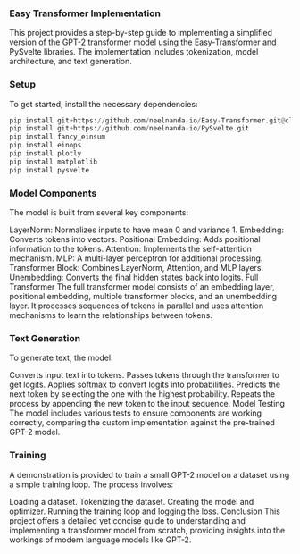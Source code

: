 ### Easy Transformer Implementation

This project provides a step-by-step guide to implementing a simplified version of the GPT-2 transformer model using the Easy-Transformer and PySvelte libraries. The implementation includes tokenization, model architecture, and text generation.

### Setup
To get started, install the necessary dependencies:

```python
pip install git+https://github.com/neelnanda-io/Easy-Transformer.git@clean-transformer-demo
pip install git+https://github.com/neelnanda-io/PySvelte.git
pip install fancy_einsum
pip install einops
pip install plotly
pip install matplotlib
pip install pysvelte
```

### Model Components
The model is built from several key components:

LayerNorm: Normalizes inputs to have mean 0 and variance 1.
Embedding: Converts tokens into vectors.
Positional Embedding: Adds positional information to the tokens.
Attention: Implements the self-attention mechanism.
MLP: A multi-layer perceptron for additional processing.
Transformer Block: Combines LayerNorm, Attention, and MLP layers.
Unembedding: Converts the final hidden states back into logits.
Full Transformer
The full transformer model consists of an embedding layer, positional embedding, multiple transformer blocks, and an unembedding layer. It processes sequences of tokens in parallel and uses attention mechanisms to learn the relationships between tokens.

### Text Generation
To generate text, the model:

Converts input text into tokens.
Passes tokens through the transformer to get logits.
Applies softmax to convert logits into probabilities.
Predicts the next token by selecting the one with the highest probability.
Repeats the process by appending the new token to the input sequence.
Model Testing
The model includes various tests to ensure components are working correctly, comparing the custom implementation against the pre-trained GPT-2 model.

### Training
A demonstration is provided to train a small GPT-2 model on a dataset using a simple training loop. The process involves:

Loading a dataset.
Tokenizing the dataset.
Creating the model and optimizer.
Running the training loop and logging the loss.
Conclusion
This project offers a detailed yet concise guide to understanding and implementing a transformer model from scratch, providing insights into the workings of modern language models like GPT-2.
